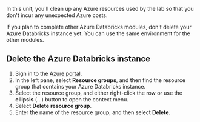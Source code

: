 In this unit, you'll clean up any Azure resources used by the lab so that you don't incur any unexpected Azure costs.

If you plan to complete other Azure Databricks modules, don't delete your Azure Databricks instance yet. You can use the same environment for the other modules.

## Delete the Azure Databricks instance

1. Sign in to the [Azure portal](https://portal.azure.com?azure-portal=true).
1. In the left pane, select **Resource groups**, and then find the resource group that contains your Azure Databricks instance.
1. Select the resource group, and either right-click the row or use the **ellipsis** (...) button to open the context menu.
1. Select **Delete resource group**.
1. Enter the name of the resource group, and then select **Delete**.